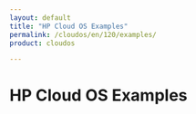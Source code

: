 ```yaml
---
layout: default
title: "HP Cloud OS Examples"
permalink: /cloudos/en/120/examples/
product: cloudos

---
```


# HP Cloud OS Examples

